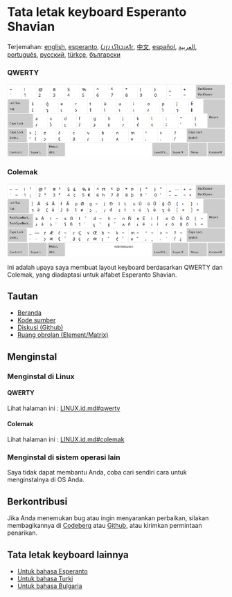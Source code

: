 # Tata letak keyboard Esperanto Shavian

Terjemahan: [english](README.md), [esperanto](README.eo.md), [𐑖𐑨𐑝𐑨 𐑧𐑕𐑐𐑧𐑮𐑨𐑵𐑑𐑩](README.eo_shaw.md), [中文](README.zh-CN.md), [español](README.es.md), [العربية](README.ar.md), [português](README.pt.md), [русский](README.ru.md), [türkçe](README.tr.md), [български](README.bg.md)

### QWERTY

![Pratinjau QWERTY Shavian Esperanto](./media/preview_qwerty.png)

### Colemak

![Pratinjau Colemak Shavian Esperanto](./media/preview_colemak.png)

Ini adalah upaya saya membuat layout keyboard berdasarkan QWERTY dan Colemak, yang diadaptasi untuk alfabet Esperanto Shavian.

## Tautan

* [Beranda](https://salif.github.io/shaw-eo/)
* [Kode sumber](https://codeberg.org/salif/shaw-eo)
* [Diskusi (Github)](https://github.com/salif/shaw-eo/discussions)
* [Ruang obrolan (Element/Matrix)](https://matrix.to/#/#salif-colemak:mozilla.org)

## Menginstal

### Menginstal di Linux

#### QWERTY

Lihat halaman ini : [LINUX.id.md#qwerty](./LINUX.id.md#qwerty)

#### Colemak

Lihat halaman ini : [LINUX.id.md#colemak](./LINUX.id.md#colemak)

### Menginstal di sistem operasi lain

Saya tidak dapat membantu Anda, coba cari sendiri cara untuk menginstalnya di OS Anda.

## Berkontribusi

Jika Anda menemukan bug atau ingin menyarankan perbaikan, silakan membagikannya di [Codeberg] atau [Github], atau kirimkan permintaan penarikan.

[Github]: https://github.com/salif/shaw-eo/discussions
[Codeberg]: https://codeberg.org/salif/shaw-eo/issues

## Tata letak keyboard lainnya

* [Untuk bahasa Esperanto](https://salif.github.io/colemak-eo/)
* [Untuk bahasa Turki](https://salif.github.io/colemak-tr/)
* [Untuk bahasa Bulgaria](https://salif.github.io/colemak-bg/)
